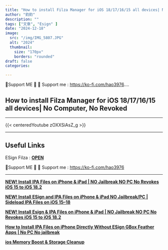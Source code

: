 ```yaml
---
title: "How to install Filza Manager for iOS 18/17/16/15 all devices| No Computer, No Revoked"
author: "鈞鈞"
description: ""
tags: ["文章", "Esign" ]
date: "2024-12-18"
image:
  src: "/img/IMG_5807.JPG"
  alt: "2024"
  thumbnail:
    size: "170px"
    borders: "rounded"
draft: false
categories:

---
```


🤝Support ME 🤝
💸 Support me : https://ko-fi.com/hao3976....
<!--more-->

## **How to install Filza Manager for iOS 18/17/16/15 all devices| No Computer, No Revoked**

---
{{< centeredYoutube zOXXSiAsZ_g >}}


---

## **Useful Links**

ESign Filza : **[OPEN](https://www.mediafire.com/file/n1djf283jz800ho/Filza_4.0.0.ipa/file?dkey=g4v0h2xg0c%20o&r=1165)**

🤝Support ME 🤝
💸 Support me : https://ko-fi.com/hao3976

---

**[NEW! Install IPA Files on iPhone & iPad | NO Jailbreak NO PC No Revokes iOS 15 to iOS 18.2](https://jiun8631.vercel.app/post/ipasign/)**

**[NEW! Install ESign and IPA Files on iPhone & iPad NO Jailbreak/PC | Sideload IPA Files on iOS 15–18](https://jiun8631.vercel.app/post/esign/)**

**[NEW! Install Esign & IPA Files on iPhone & iPad | NO Jailbreak NO PC No Revokes iOS 15 to iOS 18.2]( https://jiun8631.vercel.app/post/esign_1217/)**

**[How to Install IPA Files on iPhone Directly Without ESign GBox Feather Apps | No PC No jailbreak](https://jiun8631.vercel.app/post/shine_vidoe/)**

**[ios Memory Boost & Storage Cleanup](https://jiun8631.vercel.app/post/phone_clean/)**
